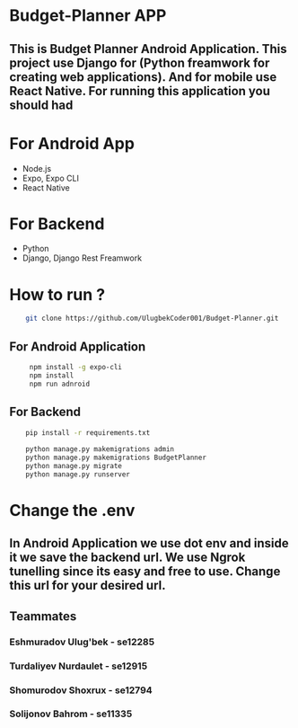 # Budget-Planner APP

## This is Budget Planner Android Application. This project use Django for (Python freamwork for creating web applications). And for mobile use React Native. For running this application you should had

# For Android App
- Node.js
- Expo, Expo CLI
- React Native

# For Backend
- Python
- Django, Django Rest Freamwork

# How to run ? 
```sh
	git clone https://github.com/UlugbekCoder001/Budget-Planner.git
```
## For Android Application
```sh
	 npm install -g expo-cli
	 npm install
	 npm run adnroid
```
## For Backend
```sh
	pip install -r requirements.txt
	
	python manage.py makemigrations admin
   	python manage.py makemigrations BudgetPlanner
   	python manage.py migrate 
   	python manage.py runserver
```
# Change the .env
## In Android Application we use dot env and inside it we save the backend url. We use Ngrok tunelling since its easy and free to use. Change this url for your desired url. 


## Teammates
### Eshmuradov Ulug'bek - se12285
### Turdaliyev Nurdaulet - se12915
### Shomurodov Shoxrux - se12794
### Solijonov Bahrom - se11335
